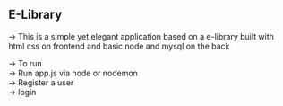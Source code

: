 ## **E-Library**
-> This is a simple yet elegant application based on a e-library built with html css on frontend and basic node and mysql on the back 

-> To run <br>
    -> Run app.js via node or nodemon <br>
    -> Register a user<br>
    -> login 
